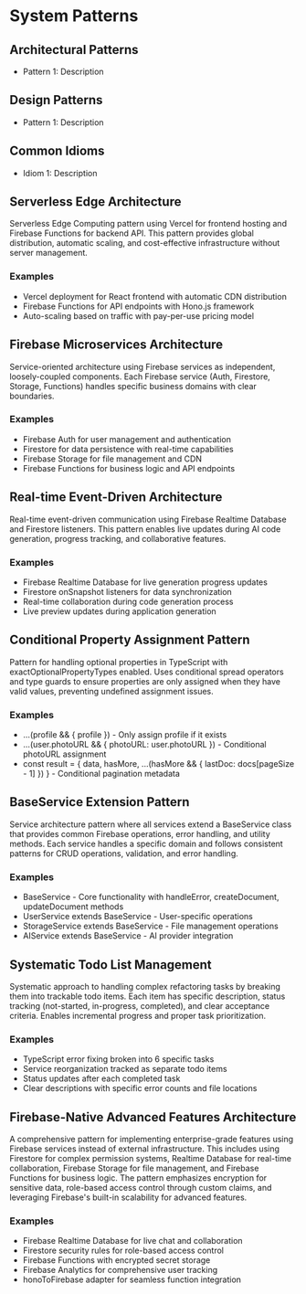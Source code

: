 # System Patterns

## Architectural Patterns

- Pattern 1: Description

## Design Patterns

- Pattern 1: Description

## Common Idioms

- Idiom 1: Description

## Serverless Edge Architecture

Serverless Edge Computing pattern using Vercel for frontend hosting and Firebase Functions for backend API. This pattern provides global distribution, automatic scaling, and cost-effective infrastructure without server management.

### Examples

- Vercel deployment for React frontend with automatic CDN distribution
- Firebase Functions for API endpoints with Hono.js framework
- Auto-scaling based on traffic with pay-per-use pricing model


## Firebase Microservices Architecture

Service-oriented architecture using Firebase services as independent, loosely-coupled components. Each Firebase service (Auth, Firestore, Storage, Functions) handles specific business domains with clear boundaries.

### Examples

- Firebase Auth for user management and authentication
- Firestore for data persistence with real-time capabilities
- Firebase Storage for file management and CDN
- Firebase Functions for business logic and API endpoints


## Real-time Event-Driven Architecture

Real-time event-driven communication using Firebase Realtime Database and Firestore listeners. This pattern enables live updates during AI code generation, progress tracking, and collaborative features.

### Examples

- Firebase Realtime Database for live generation progress updates
- Firestore onSnapshot listeners for data synchronization
- Real-time collaboration during code generation process
- Live preview updates during application generation


## Conditional Property Assignment Pattern

Pattern for handling optional properties in TypeScript with exactOptionalPropertyTypes enabled. Uses conditional spread operators and type guards to ensure properties are only assigned when they have valid values, preventing undefined assignment issues.

### Examples

- ...(profile && { profile }) - Only assign profile if it exists
- ...(user.photoURL && { photoURL: user.photoURL }) - Conditional photoURL assignment
- const result = { data, hasMore, ...(hasMore && { lastDoc: docs[pageSize - 1] }) } - Conditional pagination metadata


## BaseService Extension Pattern

Service architecture pattern where all services extend a BaseService class that provides common Firebase operations, error handling, and utility methods. Each service handles a specific domain and follows consistent patterns for CRUD operations, validation, and error handling.

### Examples

- BaseService - Core functionality with handleError, createDocument, updateDocument methods
- UserService extends BaseService - User-specific operations
- StorageService extends BaseService - File management operations
- AIService extends BaseService - AI provider integration


## Systematic Todo List Management

Systematic approach to handling complex refactoring tasks by breaking them into trackable todo items. Each item has specific description, status tracking (not-started, in-progress, completed), and clear acceptance criteria. Enables incremental progress and proper task prioritization.

### Examples

- TypeScript error fixing broken into 6 specific tasks
- Service reorganization tracked as separate todo items
- Status updates after each completed task
- Clear descriptions with specific error counts and file locations


## Firebase-Native Advanced Features Architecture

A comprehensive pattern for implementing enterprise-grade features using Firebase services instead of external infrastructure. This includes using Firestore for complex permission systems, Realtime Database for real-time collaboration, Firebase Storage for file management, and Firebase Functions for business logic. The pattern emphasizes encryption for sensitive data, role-based access control through custom claims, and leveraging Firebase's built-in scalability for advanced features.

### Examples

- Firebase Realtime Database for live chat and collaboration
- Firestore security rules for role-based access control
- Firebase Functions with encrypted secret storage
- Firebase Analytics for comprehensive user tracking
- honoToFirebase adapter for seamless function integration
